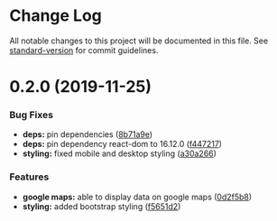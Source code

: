 # Change Log

All notable changes to this project will be documented in this file. See [standard-version](https://github.com/conventional-changelog/standard-version) for commit guidelines.

<a name="0.2.0"></a>
# 0.2.0 (2019-11-25)


### Bug Fixes

* **deps:** pin dependencies ([8b71a9e](https://github.com/benhalverson/foursquare-react/commit/8b71a9e))
* **deps:** pin dependency react-dom to 16.12.0 ([f447217](https://github.com/benhalverson/foursquare-react/commit/f447217))
* **styling:** fixed mobile and desktop styling ([a30a266](https://github.com/benhalverson/foursquare-react/commit/a30a266))


### Features

* **google maps:** able to display data on google maps ([0d2f5b8](https://github.com/benhalverson/foursquare-react/commit/0d2f5b8))
* **styling:** added bootstrap styling ([f5651d2](https://github.com/benhalverson/foursquare-react/commit/f5651d2))

